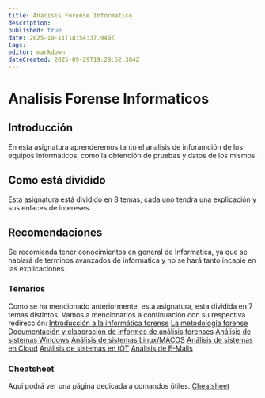 ```yaml
---
title: Analisis Forense Informatico
description: 
published: true
date: 2025-10-11T18:54:37.940Z
tags: 
editor: markdown
dateCreated: 2025-09-29T19:28:52.384Z
---
```


# Analisis Forense Informaticos
## Introducción
En esta asignatura aprenderemos tanto el analisis de inforamción de los equipos informaticos, como la obtención de pruebas y datos de los mismos.
## Como está dividido
Esta asignatura está dividido en 8 temas, cada uno tendra una explicación y sus enlaces de intereses.
## Recomendaciones
Se recomienda tener conocimientos en general de Informatica, ya que se hablará de terminos avanzados de informatica y no se hará tanto incapie en las explicaciones.
### Temarios
Como se ha mencionado anteriormente, esta asignatura, esta dividida en 7 temas distintos. Vamos a mencionarlos a continuación con su respectiva redirección:
[Introducción a la informática forense](introduccion)
[La metodología forense](Metodologia_Forense)
[Documentación y elaboración de informes de análisis forenses](informes)
[Análisis de sistemas Windows](Artefactos-Windows)
[Análisis de sistemas Linux/MACOS](Analisis_ficheros)
[Análisis de sistemas en Cloud](cloud)
[Análisis de sistemas en IOT](IOT)
[Análisis de E-Mails](e-mail)

### Cheatsheet
Aquí podrá ver una página dedicada a comandos útiles. [Cheatsheet](cheatsheet)

